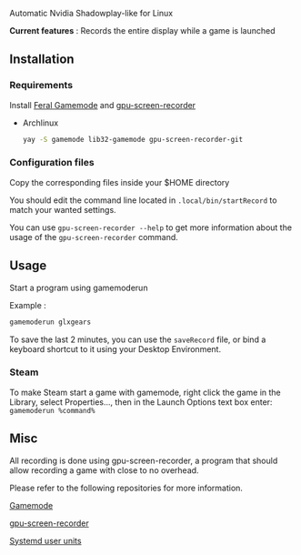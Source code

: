 Automatic Nvidia Shadowplay-like for Linux

**Current features** : Records the entire display while a game is launched

## Installation
### Requirements
Install [Feral Gamemode](https://github.com/FeralInteractive/gamemode) and [gpu-screen-recorder](https://git.dec05eba.com/gpu-screen-recorder/about/)

* Archlinux
  ```sh
  yay -S gamemode lib32-gamemode gpu-screen-recorder-git 
  ```
### Configuration files
Copy the corresponding files inside your $HOME directory

You should edit the command line located in `.local/bin/startRecord` to match your wanted settings.

You can use `gpu-screen-recorder --help` to get more information about the usage of the `gpu-screen-recorder` command.

## Usage

Start a program using gamemoderun

Example : 
```sh
gamemoderun glxgears
```
To save the last 2 minutes, you can use the `saveRecord` file, or bind a keyboard shortcut to it using your Desktop Environment.

### Steam

To make Steam start a game with gamemode, right click the game in the Library, select Properties..., then in the Launch Options text box enter:
`gamemoderun %command%`


## Misc

All recording is done using gpu-screen-recorder, a program that should allow recording a game with close to no overhead.



Please refer to the following repositories for more information.

[Gamemode](https://github.com/FeralInteractive/gamemode)

[gpu-screen-recorder](https://git.dec05eba.com/gpu-screen-recorder/about/)

[Systemd user units](https://wiki.archlinux.org/title/Systemd/User)

